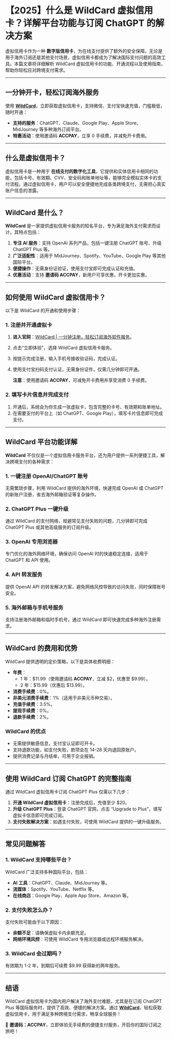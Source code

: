 # 【2025】什么是 WildCard 虚拟信用卡？详解平台功能与订阅 ChatGPT 的解决方案

虚拟信用卡作为一种 **数字版信用卡**，为在线支付提供了额外的安全保障。无论是用于海外订阅还是其他支付场景，虚拟信用卡都成为了解决国际支付问题的高效工具。本篇文章将详细解析 WildCard 虚拟信用卡的功能、开通流程以及使用指南，帮助你轻松应对跨境支付需求。

---

## 一分钟开卡，轻松订阅海外服务

使用 **[WildCard](https://bit.ly/bewildcard)**，立即获取虚拟信用卡，支持微信、支付宝快速充值，门槛极低，随时开通：

- **支持的服务**：ChatGPT、Claude、Google Play、Apple Store、MidJourney 等多种海外订阅平台。
- **特惠活动**：使用邀请码 **ACCPAY**，立享 0 手续费，并减免开卡费用。

---

## 什么是虚拟信用卡？

虚拟信用卡是一种用于 **在线支付的数字化工具**，它提供和实体信用卡相同的功能，包括卡号、有效期、CVV、安全码和账单地址等，能够完全模拟实体卡的支付流程。通过虚拟信用卡，用户可以安全便捷地完成各类跨境支付，无需担心真实账户信息的泄露。

---

## WildCard 是什么？

**WildCard** 是一家提供虚拟信用卡服务的知名平台，专为满足海外支付需求而设计。其特点包括：

1. **专注 AI 服务**：支持 OpenAI 系列产品，包括一键注册 ChatGPT 账号、升级 ChatGPT Plus 等。
2. **广泛适配性**：适用于 MidJourney、Spotify、YouTube、Google Play 等其他国际平台。
3. **便捷操作**：无需身份证验证，使用支付宝即可完成认证和充值。
4. **优惠活动**：支持 **邀请码 ACCPAY**，新用户可享优惠，开卡更加实惠。

---

## 如何使用 WildCard 虚拟信用卡？

以下是 WildCard 的开通和使用步骤：

### 1. 注册并开通虚拟卡

1. **进入官网**：[WildCard | 一分钟注册，轻松订阅海外软件服务](https://bit.ly/bewildcard)。
2. 点击“立即体验”，选择 WildCard 虚拟信用卡服务。
3. 按提示完成注册，输入手机号接收验证码，完成认证。
4. 使用支付宝扫码支付认证，无需身份证件，仅需几分钟即可开通。

   **注意**：使用邀请码 **ACCPAY**，可减免开卡费用并享受消费 0 手续费。

### 2. 填写卡片信息并完成支付

1. 开通后，系统会为你生成一张虚拟卡，包含完整的卡号、有效期和账单地址。
2. 在需要支付的平台上（如 ChatGPT、Google Play），填写卡片信息即可完成支付。

---

## WildCard 平台功能详解

**WildCard** 不仅仅是一个虚拟信用卡服务平台，还为用户提供一系列便捷工具，解决跨境支付的各种需求：

### 1. 一键注册 OpenAI/ChatGPT 账号

无需繁琐步骤，利用 WildCard 提供的海外环境，快速完成 OpenAI 或 ChatGPT 的新账户注册，省去海外邮箱验证等复杂操作。

### 2. ChatGPT Plus 一键升级

通过 WildCard 的支付网络，规避常见支付失败的问题，几分钟即可完成 ChatGPT Plus 或其他高级服务的订阅升级。

### 3. OpenAI 专用浏览器

专门优化的海外网络环境，确保访问 OpenAI 时的快速稳定连接，适用于 ChatGPT 和 API 使用。

### 4. API 转发服务

提供 OpenAI API 的转发解决方案，避免网络风控导致的访问失败，同时保障账号安全。

### 5. 海外邮箱与手机号服务

支持注册海外邮箱和临时手机号，通过 WildCard 即可快速完成多种海外注册需求。

---

## WildCard 的费用和优势

WildCard 提供透明的定价策略，以下是具体收费明细：

- **年费**：  
  - 1 年：$11.99（使用邀请码 **ACCPAY**，立减 $2，优惠至 $9.99）。  
  - 2 年：$15.99（优惠后 $13.99）。
- **消费手续费**：0%。  
- **非美元消费手续费**：1%（适用于非美元币种交易）。  
- **充值手续费**：3.5%。  
- **提现手续费**：0%。  
- **退款手续费**：2%。

### WildCard 的优点

- 无需提供敏感信息，支付宝认证即可开卡。
- 支持退款功能，如支付失败，款项会在 14-28 天内退回原账户。
- 提供消费记录与月结单，可用于企业报销。

---

## 使用 WildCard 订阅 ChatGPT 的完整指南

通过 WildCard 虚拟信用卡订阅 ChatGPT Plus 仅需以下几步：

1. **开通 WildCard 虚拟信用卡**：注册完成后，充值至少 $20。
2. **升级 ChatGPT Plus**：登录 ChatGPT 官网，点击 “Upgrade to Plus”，填写虚拟卡信息即可完成订阅。
3. **支付失败解决方案**：如遇支付失败，可使用 WildCard 提供的一键升级服务。

---

## 常见问题解答

### 1. WildCard 支持哪些平台？

WildCard 广泛支持多种国际平台，包括：

- **AI 工具**：ChatGPT、Claude、MidJourney 等。
- **流媒体**：Spotify、YouTube、Netflix 等。
- **在线商店**：Google Play、Apple App Store、Amazon 等。

### 2. 支付失败怎么办？

支付失败可能由于以下原因：

- **余额不足**：请确保虚拟卡内余额充足。
- **网络环境风控**：可使用 WildCard 专用浏览器或远程环境服务解决。

### 3. WildCard 会过期吗？

有效期为 1-2 年，到期后可续费 $9.99 获得新的两年服务。

---

## 结语

WildCard 虚拟信用卡为国内用户解决了海外支付难题，尤其是在订阅 ChatGPT Plus 等国际服务时，提供了高效、便捷的解决方案。通过 **[WildCard](https://bit.ly/bewildcard)**，轻松获取虚拟信用卡，用于满足多种跨境支付需求，畅享全球服务！

🎉 **邀请码：ACCPAY**，立即体验无手续费的便捷支付服务，开启你的国际订阅之旅吧！
